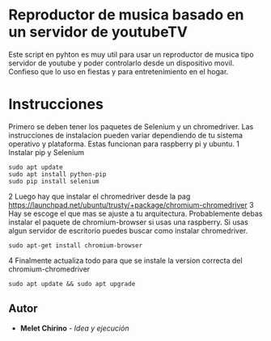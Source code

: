 # Reproductor de musica basado en un servidor de youtubeTV

Este script en pyhton es muy util para usar un reproductor de musica tipo servidor de youtube y poder controlarlo desde un dispositivo movil. Confieso que lo uso en fiestas y para entretenimiento en el hogar.
# Instrucciones
Primero se deben tener los paquetes de Selenium y un chromedriver. Las instrucciones de instalacion pueden variar dependiendo de tu sistema operativo y plataforma. Estas funcionan para raspberry pi y ubuntu.
1 Instalar pip y Selenium
```
sudo apt update
sudo apt install python-pip
sudo pip install selenium
```
2 Luego hay que instalar el chromedriver desde la pag
https://launchpad.net/ubuntu/trusty/+package/chromium-chromedriver
3 Hay se escoge el que mas se ajuste a tu arquitectura. Probablemente debas instalar el paquete de chromium-browser si usas una raspberry. Si usas algun servidor de escritorio puedes buscar como instalar chromedriver.
```
sudo apt-get install chromium-browser
```
4 Finalmente actualiza todo para que se instale la version correcta del chromium-chromedriver
```
sudo apt update && sudo apt upgrade
```

## Autor

* **Melet Chirino** - *Idea y ejecución* 
